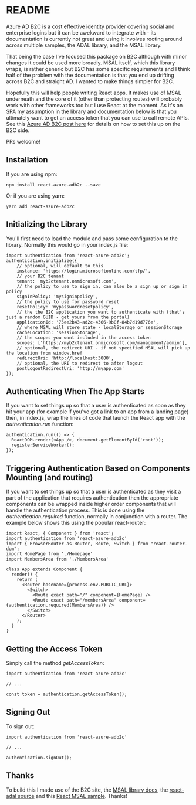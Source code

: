 # README

Azure AD B2C is a cost effective identity provider covering social and enterprise logins but it can be awekward to integrate with - its documentation is currently not great and using it involves rooting around across multiple samples, the ADAL library, and the MSAL library.

That being the case I've focused this package on B2C although with minor changes it could be used more broadly. MSAL itself, which this library wraps, is rather generic but B2C has some specific requirements and I think half of the problem with the documentation is that you end up drifting across B2C and straight AD. I wanted to make things simpler for B2C.

Hopefully this will help people writing React apps. It makes use of MSAL underneath and the core of it (other than protecting routes) will probably work with other frameworks too but I use React at the moment. As it's an SPA my assumption in the library and documentation below is that you ultimately want to get an access token that you can use to call remote APIs. See this [Azure AD B2C post here](https://docs.microsoft.com/en-us/azure/active-directory-b2c/active-directory-b2c-access-tokens) for details on how to set this up on the B2C side.

PRs welcome!

## Installation

If you are using npm:

    npm install react-azure-adb2c --save

Or if you are using yarn:

    yarn add react-azure-adb2c

## Initializing the Library

You'll first need to load the module and pass some configuration to the library. Normally this would go in your index.js file:

    import authentication from 'react-azure-adb2c';
    authentication.initialize({
        // optional, will default to this
        instance: 'https://login.microsoftonline.com/tfp/', 
        // your B2C tenant
        tenant: 'myb2ctenant.onmicrosoft.com',
        // the policy to use to sign in, can also be a sign up or sign in policy
        signInPolicy: 'mysigninpolicy',
        // the policy to use for password reset
        resetPolicy: 'mypasswordresetpolicy',
        // the the B2C application you want to authenticate with (that's just a random GUID - get yours from the portal)
        applicationId: '75ee2b43-ad2c-4366-9b8f-84b7d19d776e',
        // where MSAL will store state - localStorage or sessionStorage
        cacheLocation: 'sessionStorage',
        // the scopes you want included in the access token
        scopes: ['https://myb2ctenant.onmicrosoft.com/management/admin'],
        // optional, the redirect URI - if not specified MSAL will pick up the location from window.href
        redirectUri: 'http://localhost:3000',
        // optional, the URI to redirect to after logout
        postLogoutRedirectUri: 'http://myapp.com'
    });
    
## Authenticating When The App Starts

If you want to set things up so that a user is authenticated as soon as they hit your app (for example if you've got a link to an app from a landing page) then, in index.js, wrap the lines of code that launch the React app with the _authentication.run_ function:

    authentication.run(() => {
      ReactDOM.render(<App />, document.getElementById('root'));
      registerServiceWorker();  
    });

## Triggering Authentication Based on Components Mounting (and routing)

If you want to set things up so that a user is authenticated as they visit a part of the application that requires authentication then the appropriate components can be wrapped inside higher order components that will handle the authentication process. This is done using the _authentication.required_ function, normally in conjunction with a router. The example below shows this using the popular react-router:

    import React, { Component } from 'react';
    import authentication from 'react-azure-adb2c'
    import { BrowserRouter as Router, Route, Switch } from "react-router-dom";
    import HomePage from './Homepage'
    import MembersArea from './MembersArea'
    
    class App extends Component {
      render() {
        return (
          <Router basename={process.env.PUBLIC_URL}>
            <Switch>
              <Route exact path="/" component={HomePage} />
              <Route exact path="/membersArea" component={authentication.required(MembersArea)} />
            </Switch>
          </Router>
        );
      }
    }

## Getting the Access Token

Simply call the method _getAccessToken_:

    import authentication from 'react-azure-adb2c'

    // ...

    const token = authentication.getAccessToken();

## Signing Out

To sign out:

    import authentication from 'react-azure-adb2c'

    // ...

    authentication.signOut();

## Thanks

To build this I made use of the B2C site, the [MSAL library docs](https://github.com/AzureAD/microsoft-authentication-library-for-js), the [react-adal source](https://github.com/salvoravida/react-adal) and this [React MSAL sample](https://github.com/sunilbandla/react-msal-sample). Thanks!
